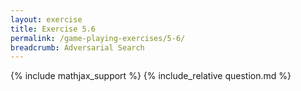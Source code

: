 ```yaml
---
layout: exercise
title: Exercise 5.6
permalink: /game-playing-exercises/5-6/
breadcrumb: Adversarial Search
---
```


{% include mathjax_support %}
{% include_relative question.md %}
